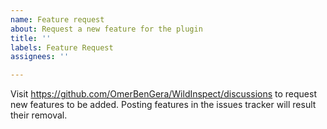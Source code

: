 ```yaml
---
name: Feature request
about: Request a new feature for the plugin
title: ''
labels: Feature Request
assignees: ''

---
```


Visit https://github.com/OmerBenGera/WildInspect/discussions to request new features to be added.
Posting features in the issues tracker will result their removal.
